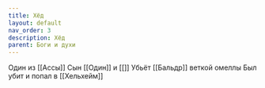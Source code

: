 ```yaml
---
title: Хёд
layout: default
nav_order: 3
description: Хёд
parent: Боги и духи
---
```


Один из [[Ассы]]
Сын [[Один]] и [[]]
Убьёт [[Бальдр]] веткой омеллы
Был убит и попал в [[Хельхейм]]
